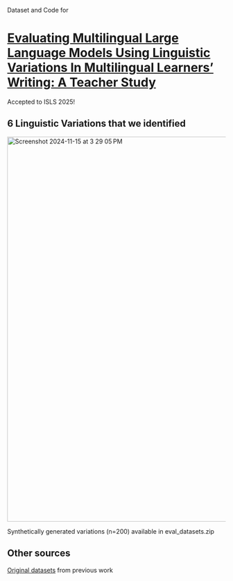 Dataset and Code for
# [Evaluating Multilingual Large Language Models Using Linguistic Variations In Multilingual Learners’ Writing: A Teacher Study](https://repository.isls.org//handle/1/11281)
Accepted to ISLS 2025!

## 6 Linguistic Variations that we identified
<img width="885" alt="Screenshot 2024-11-15 at 3 29 05 PM" src="https://github.com/user-attachments/assets/a547bf94-092d-4f1d-b0ea-a2d95ccf27b5">

Synthetically generated variations (n=200) available in eval_datasets.zip

## Other sources
[Original datasets](https://github.com/asr9koa/Code-switching-lak) from previous work

